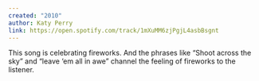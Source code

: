 ```yaml
---
created: "2010"
author: Katy Perry
link: https://open.spotify.com/track/1mXuMM6zjPgjL4asbBsgnt
---
```


This song is celebrating fireworks. And the phrases like “Shoot across the sky” and “leave ‘em all in awe” channel the feeling of fireworks to the listener.